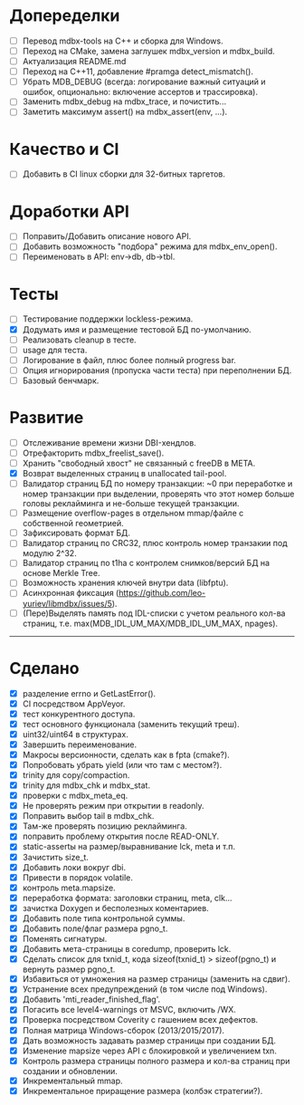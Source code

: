 Допеределки
===========
- [ ] Перевод mdbx-tools на С++ и сборка для Windows.
- [ ] Переход на CMake, замена заглушек mdbx_version и mdbx_build.
- [ ] Актуализация README.md
- [ ] Переход на C++11, добавление #pramga detect_mismatch().
- [ ] Убрать MDB_DEBUG (всегда: логирование важный ситуаций и ошибок, опционально: включение ассертов и трассировка).
- [ ] Заменить mdbx_debug на mdbx_trace, и почистить...
- [ ] Заметить максимум assert() на mdbx_assert(env, ...).

Качество и CI
=============
- [ ] Добавить в CI linux сборки для 32-битных таргетов.

Доработки API
=============
- [ ] Поправить/Добавить описание нового API.
- [ ] Добавить возможность "подбора" режима для mdbx_env_open().
- [ ] Переименовать в API: env->db, db->tbl.

Тесты
=====
- [ ] Тестирование поддержки lockless-режима.
- [x] Додумать имя и размещение тестовой БД по-умолчанию.
- [ ] Реализовать cleanup в тесте.
- [ ] usage для теста.
- [ ] Логирование в файл, плюс более полный progress bar.
- [ ] Опция игнорирования (пропуска части теста) при переполнении БД.
- [ ] Базовый бенчмарк.

Развитие
========
- [ ] Отслеживание времени жизни DBI-хендлов.
- [ ] Отрефакторить mdbx_freelist_save().
- [ ] Хранить "свободный хвост" не связанный с freeDB в META.
- [x] Возврат выделенных страниц в unallocated tail-pool.
- [ ] Валидатор страниц БД по номеру транзакции:
      ~0 при переработке и номер транзакции при выделении,
      проверять что этот номер больше головы реклайминга и не-больше текущей транзакции.
- [ ] Размещение overflow-pages в отдельном mmap/файле с собственной геометрией.
- [ ] Зафиксировать формат БД.
- [ ] Валидатор страниц по CRC32, плюс контроль номер транзакии под модулю 2^32.
- [ ] Валидатор страниц по t1ha c контролем снимков/версий БД на основе Merkle Tree.
- [ ] Возможность хранения ключей внутри data (libfptu).
- [ ] Асинхронная фиксация (https://github.com/leo-yuriev/libmdbx/issues/5).
- [ ] (Пере)Выделять память под IDL-списки с учетом реального кол-ва страниц, т.е. max(MDB_IDL_UM_MAX/MDB_IDL_UM_MAX, npages).

-----------------------------------------------------------------------

Сделано
=======
- [x] разделение errno и GetLastError().
- [x] CI посредством AppVeyor.
- [x] тест конкурентного доступа.
- [x] тест основного функционала (заменить текущий треш).
- [x] uint32/uint64 в структурах.
- [x] Завершить переименование.
- [x] Макросы версионности, сделать как в fpta (cmake?).
- [x] Попробовать убрать yield (или что там с местом?).
- [x] trinity для copy/compaction.
- [x] trinity для mdbx_chk и mdbx_stat.
- [x] проверки с mdbx_meta_eq.
- [x] Не проверять режим при открытии в readonly.
- [x] Поправить выбор tail в mdbx_chk.
- [x] Там-же проверять позицию реклайминга.
- [x] поправить проблему открытия после READ-ONLY.
- [x] static-assertы на размер/выравнивание lck, meta и т.п.
- [x] Зачистить size_t.
- [x] Добавить локи вокруг dbi.
- [x] Привести в порядок volatile.
- [x] контроль meta.mapsize.
- [x] переработка формата: заголовки страниц, meta, clk...
- [x] зачистка Doxygen и бесполезных коментариев.
- [x] Добавить поле типа контрольной суммы.
- [x] Добавить поле/флаг размера pgno_t.
- [x] Поменять сигнатуры.
- [x] Добавить мета-страницы в coredump, проверить lck.
- [x] Сделать список для txnid_t, кода sizeof(txnid_t) > sizeof(pgno_t) и вернуть размер pgno_t.
- [x] Избавиться от умножения на размер страницы (заменить на сдвиг).
- [x] Устранение всех предупреждений (в том числе под Windows).
- [x] Добавить 'mti_reader_finished_flag'.
- [x] Погасить все level4-warnings от MSVC, включить /WX.
- [x] Проверка посредством Coverity с гашением всех дефектов.
- [x] Полная матрица Windows-сборок (2013/2015/2017).
- [x] Дать возможность задавать размер страницы при создании БД.
- [x] Изменение mapsize через API с блокировкой и увеличением txn.
- [x] Контроль размера страницы полного размера и кол-ва страниц при создании и обновлении.
- [x] Инкрементальный mmap.
- [x] Инкрементальное приращение размера (колбэк стратегии?).
